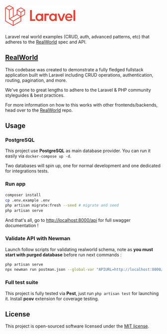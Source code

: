 # ![RealWorld Example App](logo.png)

Laravel real world examples (CRUD, auth, advanced patterns, etc) that adheres to the [RealWorld](https://github.com/gothinkster/realworld-example-apps) spec and API.

## [RealWorld](https://github.com/gothinkster/realworld)

This codebase was created to demonstrate a fully fledged fullstack application built with Laravel including CRUD operations, authentication, routing, pagination, and more.

We've gone to great lengths to adhere to the Laravel & PHP community styleguides & best practices.

For more information on how to this works with other frontends/backends, head over to the [RealWorld](https://github.com/gothinkster/realworld) repo.

## Usage

### PostgreSQL

This project use **PostgreSQL** as main database provider. You can run it easily via `docker-compose up -d`.

Two databases will spin up, one for normal development and one dedicated for integrations tests.

### Run app

```sh
composer install
cp .env.example .env
php artisan migrate:fresh --seed # migrate and seed
php artisan serve
```

And that's all, go to <http://localhost:8000/api> for full swagger documentation !

### Validate API with Newman

Launch follow scripts for validating realworld schema, note as **you must start with purged database** before run next commands :

```sh
php artisan serve
npx newman run postman.json --global-var "APIURL=http://localhost:8000/api" --global-var="USERNAME=johndoe" --global-var="EMAIL=john.doe@example.com" --global-var="PASSWORD=password"
```

### Full test suite

This project is fully tested via **Pest**, just run `php artisan test` for launching it. Install **pcov** extension for coverage testing.

## License

This project is open-sourced software licensed under the [MIT license](https://adr1enbe4udou1n.mit-license.org).
